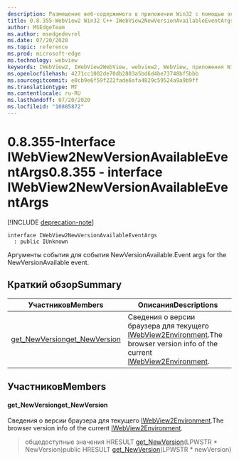 ```yaml
---
description: Размещение веб-содержимого в приложении Win32 с помощью элемента управления Microsoft Edge WebView2
title: 0.8.355-WebView2 Win32 C++ IWebView2NewVersionAvailableEventArgs
author: MSEdgeTeam
ms.author: msedgedevrel
ms.date: 07/20/2020
ms.topic: reference
ms.prod: microsoft-edge
ms.technology: webview
keywords: IWebView2, IWebView2WebView, webview2, WebView, приложения Win32, Win32, EDGE
ms.openlocfilehash: 4271cc1002de70db2803a5bd6d4be73748bf5bbb
ms.sourcegitcommit: e0cb9e6f59f222fade6afa4829c59524a9a9b9ff
ms.translationtype: MT
ms.contentlocale: ru-RU
ms.lasthandoff: 07/20/2020
ms.locfileid: "10885872"
---
```

# <span data-ttu-id="6e2a3-104">0.8.355-Interface IWebView2NewVersionAvailableEventArgs</span><span class="sxs-lookup"><span data-stu-id="6e2a3-104">0.8.355 - interface IWebView2NewVersionAvailableEventArgs</span></span> 

[!INCLUDE [deprecation-note](../../includes/deprecation-note.md)]

```
interface IWebView2NewVersionAvailableEventArgs
  : public IUnknown
```

<span data-ttu-id="6e2a3-105">Аргументы события для события NewVersionAvailable.</span><span class="sxs-lookup"><span data-stu-id="6e2a3-105">Event args for the NewVersionAvailable event.</span></span>

## <span data-ttu-id="6e2a3-106">Краткий обзор</span><span class="sxs-lookup"><span data-stu-id="6e2a3-106">Summary</span></span>

 <span data-ttu-id="6e2a3-107">Участников</span><span class="sxs-lookup"><span data-stu-id="6e2a3-107">Members</span></span>                        | <span data-ttu-id="6e2a3-108">Описания</span><span class="sxs-lookup"><span data-stu-id="6e2a3-108">Descriptions</span></span>
--------------------------------|---------------------------------------------
[<span data-ttu-id="6e2a3-109">get_NewVersion</span><span class="sxs-lookup"><span data-stu-id="6e2a3-109">get_NewVersion</span></span>](#get_newversion) | <span data-ttu-id="6e2a3-110">Сведения о версии браузера для текущего [IWebView2Environment](IWebView2Environment.md).</span><span class="sxs-lookup"><span data-stu-id="6e2a3-110">The browser version info of the current [IWebView2Environment](IWebView2Environment.md).</span></span>

## <span data-ttu-id="6e2a3-111">Участников</span><span class="sxs-lookup"><span data-stu-id="6e2a3-111">Members</span></span>

#### <span data-ttu-id="6e2a3-112">get_NewVersion</span><span class="sxs-lookup"><span data-stu-id="6e2a3-112">get_NewVersion</span></span> 

<span data-ttu-id="6e2a3-113">Сведения о версии браузера для текущего [IWebView2Environment](IWebView2Environment.md).</span><span class="sxs-lookup"><span data-stu-id="6e2a3-113">The browser version info of the current [IWebView2Environment](IWebView2Environment.md).</span></span>

> <span data-ttu-id="6e2a3-114">общедоступные значения HRESULT [get_NewVersion](#get_newversion)(LPWSTR \* NewVersion)</span><span class="sxs-lookup"><span data-stu-id="6e2a3-114">public HRESULT [get_NewVersion](#get_newversion)(LPWSTR \* newVersion)</span></span>

